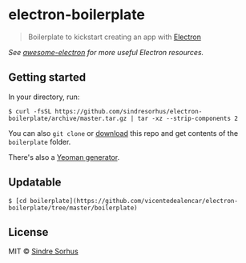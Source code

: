 # electron-boilerplate

> Boilerplate to kickstart creating an app with [Electron](https://github.com/atom/electron)

*See [awesome-electron](https://github.com/sindresorhus/awesome-electron) for more useful Electron resources.*


## Getting started

In your directory, run:

```
$ curl -fsSL https://github.com/sindresorhus/electron-boilerplate/archive/master.tar.gz | tar -xz --strip-components 2
```

You can also `git clone` or [download](https://github.com/sindresorhus/electron-boilerplate/archive/master.zip) this repo and get contents of the `boilerplate` folder.

There's also a [Yeoman generator](https://github.com/sindresorhus/generator-electron).

## Updatable

```
$ [cd boilerplate](https://github.com/vicentedealencar/electron-boilerplate/tree/master/boilerplate)
```

## License

MIT © [Sindre Sorhus](http://sindresorhus.com)
